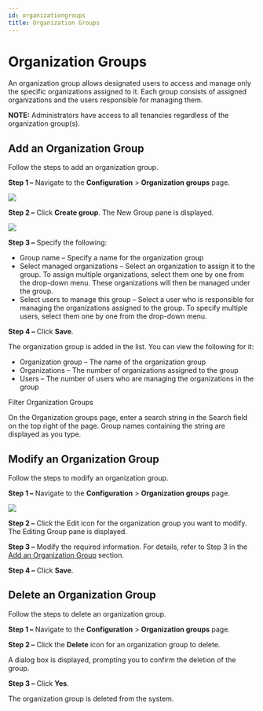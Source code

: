 ```yaml
---
id: organizationgroups
title: Organization Groups
---
```


# Organization Groups

An organization group allows designated users to access and manage only the specific organizations assigned to it. Each group consists of assigned organizations and the users responsible for managing them.

**NOTE:** Administrators have access to all tenancies regardless of the organization group(s).

## Add an Organization Group

Follow the steps to add an organization group.

**Step 1 –** Navigate to the **Configuration** \> **Organization groups** page.

![](/img/1secure/admin/Organizationggroups.png)

**Step 2 –** Click **Create group**. The New Group pane is displayed.

![](/img/1secure/admin/Createorganizationgroup.png)

**Step 3 –** Specify the following:

- Group name – Specify a name for the organization group
- Select managed organizations – Select an organization to assign it to the group. To assign multiple organizations, select them one by one from the drop-down menu. These organizations will then be managed under the group.
- Select users to manage this group – Select a user who is responsible for managing the organizations assigned to the group. To specify multiple users, select them one by one from the drop-down menu.

**Step 4 –** Click **Save**.

The organization group is added in the list. You can view the following for it:

- Organization group – The name of the organization group
- Organizations – The number of organizations assigned to the group
- Users – The number of users who are managing the organizations in the group

Filter Organization Groups

On the Organization groups page, enter a search string in the Search field on the top right of the page. Group names containing the string are displayed as you type.

## Modify an Organization Group

Follow the steps to modify an organization group.

**Step 1 –** Navigate to the **Configuration** \> **Organization groups** page.

![](/img/1secure/admin/modifyorganizationgroup.png)

**Step 2 –** Click the Edit icon for the organization group you want to modify. The Editing Group  pane is displayed.

**Step 3 –** Modify the required information. For details, refer to Step 3 in the [Add an Organization Group](#add-an-organization-group) section.

**Step 4 –** Click **Save**.

## Delete an Organization Group

Follow the steps to delete an organization group.

**Step 1 –** Navigate to the **Configuration** \> **Organization groups** page.

**Step 2 –** Click the **Delete** icon for an organization group to delete.

A dialog box is displayed, prompting you to confirm the deletion of the group.

**Step 3 –** Click **Yes**.

The organization group is deleted from the system.